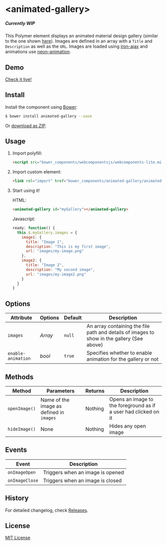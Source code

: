 # &lt;animated-gallery&gt;
##### Currently WIP  

This Polymer element displays an animated material design gallery (similar to the one shown [here](https://www.google.com/design/spec/components/grid-lists.html#)). Images are defined in an array with a `Title` and `Description` as well as the `URL`. Images are loaded using [iron-ajax](https://elements.polymer-project.org/elements/iron-ajax) and animations use [neon-animation](https://elements.polymer-project.org/elements/neon-animation).

## Demo

[Check it live!](http://JoeWells.github.io/animated-gallery)

## Install

Install the component using [Bower](http://bower.io/):

```sh
$ bower install animated-gallery --save
```

Or [download as ZIP](https://github.com/JoeWells/animated-gallery/archive/master.zip).

## Usage

1. Import polyfill:

    ```html
    <script src="bower_components/webcomponentsjs/webcomponents-lite.min.js"></script>
    ```

2. Import custom element:

    ```html
    <link rel="import" href="bower_components/animated-gallery/animated-gallery.html">
    ```

3. Start using it!  

    HTML:  
    ```html
    <animated-gallery id="myGallery"></animated-gallery>
    ```
    Javascript:
    ```js
    ready: function() {
      this.$.myGallery.images = {
        image1: {
          title: "Image 1",
          description: "This is my first image",
          url: "images/my-image.png"
        },
        image2: {
          title: "Image 2",
          description: "My second image",
          url: "images/my-image2.png"
        }
      }
    }
    ```

## Options

Attribute         | Options     | Default      | Description
---               | ---         | ---          | ---
`images`          | *Array*     | `null`       | An array containing the file path and details of images to show in the gallery (See above)
`enable-animation`|*bool*       |`true`        |Specifies whether to enable animation for the gallery or not

## Methods

Method           | Parameters                              | Returns     | Description
---              | ---                                     | ---         | ---
`openImage()`    | Name of the image as defined in `images`| Nothing     | Opens an image to the foreground as if a user had clicked on it
`hideImage()`    | None                                    | Nothing     | Hides any open image

## Events

Event         | Description
---           | ---
`onImageOpen` | Triggers when an image is opened
`onImageClose`| Triggers when an image is closed

## History

For detailed changelog, check [Releases](https://github.com/JoeWells/animated-gallery/releases).

## License

[MIT License](http://opensource.org/licenses/MIT)
